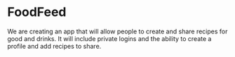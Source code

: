 # FoodFeed
We are creating an app that will allow people to create and share recipes for good and drinks. It will include private logins and the ability to create a profile and add recipes to share.